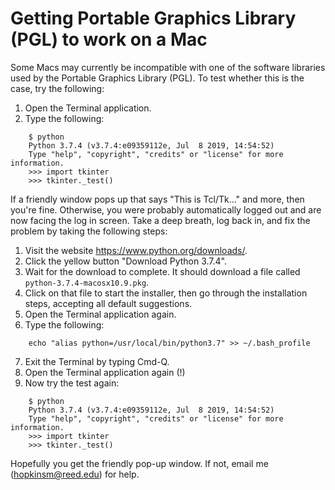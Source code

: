 # Getting Portable Graphics Library (PGL) to work on a Mac

Some Macs may currently be incompatible with one of the software libraries
used by the Portable Graphics Library (PGL). To test whether this is the
case, try the following:

1. Open the Terminal application.
2. Type the following:

```
    $ python
    Python 3.7.4 (v3.7.4:e09359112e, Jul  8 2019, 14:54:52) 
    Type "help", "copyright", "credits" or "license" for more information.
    >>> import tkinter
    >>> tkinter._test() 
```

If a friendly window pops up that says "This is Tcl/Tk..." and more, then
you're fine. Otherwise, you were probably automatically logged out and are
now facing the log in screen. Take a deep breath, log back in, and fix the
problem by taking the following steps:

1. Visit the website https://www.python.org/downloads/.
2. Click the yellow button "Download Python 3.7.4".
3. Wait for the download to complete. It should download a file called ```python-3.7.4-macosx10.9.pkg```.
4. Click on that file to start the installer, then go through the installation steps, accepting all default suggestions.
5. Open the Terminal application again.
6. Type the following:

```
    echo "alias python=/usr/local/bin/python3.7" >> ~/.bash_profile
```
    
7. Exit the Terminal by typing Cmd-Q.
8. Open the Terminal application again (!)
9. Now try the test again:

```
    $ python
    Python 3.7.4 (v3.7.4:e09359112e, Jul  8 2019, 14:54:52) 
    Type "help", "copyright", "credits" or "license" for more information.
    >>> import tkinter
    >>> tkinter._test() 
```
    
Hopefully you get the friendly pop-up window. If not, email me (hopkinsm@reed.edu)
for help.

